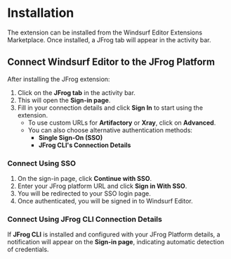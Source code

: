 # Installation

The extension can be installed from the Windsurf Editor Extensions Marketplace. Once installed, a JFrog tab will appear in the activity bar.

## **Connect** Windsurf Editor **to the JFrog Platform**

After installing the JFrog extension:

1. Click on the **JFrog tab** in the activity bar.
2. This will open the **Sign-in page**.
3. Fill in your connection details and click **Sign In** to start using the extension.
   * To use custom URLs for **Artifactory** or **Xray**, click on **Advanced**.
   * You can also choose alternative authentication methods:
     * **Single Sign-On (SSO)**
     * **JFrog CLI's Connection Details**

### **Connect Using SSO**

1. On the sign-in page, click **Continue with SSO**.
2. Enter your JFrog platform URL and click **Sign in With SSO**.
3. You will be redirected to your SSO login page.
4. Once authenticated, you will be signed in to Windsurf Editor.

### **Connect Using JFrog CLI Connection Details**

If **JFrog CLI** is installed and configured with your JFrog Platform details, a notification will appear on the **Sign-in page**, indicating automatic detection of credentials.

